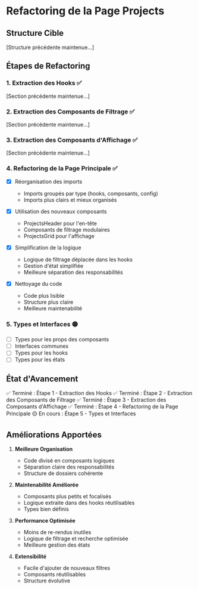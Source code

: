 # Refactoring de la Page Projects

## Structure Cible
[Structure précédente maintenue...]

## Étapes de Refactoring

### 1. Extraction des Hooks ✅
[Section précédente maintenue...]

### 2. Extraction des Composants de Filtrage ✅
[Section précédente maintenue...]

### 3. Extraction des Composants d'Affichage ✅
[Section précédente maintenue...]

### 4. Refactoring de la Page Principale ✅
- [x] Réorganisation des imports
  - Imports groupés par type (hooks, composants, config)
  - Imports plus clairs et mieux organisés

- [x] Utilisation des nouveaux composants
  - ProjectsHeader pour l'en-tête
  - Composants de filtrage modulaires
  - ProjectsGrid pour l'affichage

- [x] Simplification de la logique
  - Logique de filtrage déplacée dans les hooks
  - Gestion d'état simplifiée
  - Meilleure séparation des responsabilités

- [x] Nettoyage du code
  - Code plus lisible
  - Structure plus claire
  - Meilleure maintenabilité

### 5. Types et Interfaces 🟡
- [ ] Types pour les props des composants
- [ ] Interfaces communes
- [ ] Types pour les hooks
- [ ] Types pour les états

## État d'Avancement
✅ Terminé : Étape 1 - Extraction des Hooks
✅ Terminé : Étape 2 - Extraction des Composants de Filtrage
✅ Terminé : Étape 3 - Extraction des Composants d'Affichage
✅ Terminé : Étape 4 - Refactoring de la Page Principale
🟡 En cours : Étape 5 - Types et Interfaces

## Améliorations Apportées

1. **Meilleure Organisation**
   - Code divisé en composants logiques
   - Séparation claire des responsabilités
   - Structure de dossiers cohérente

2. **Maintenabilité Améliorée**
   - Composants plus petits et focalisés
   - Logique extraite dans des hooks réutilisables
   - Types bien définis

3. **Performance Optimisée**
   - Moins de re-rendus inutiles
   - Logique de filtrage et recherche optimisée
   - Meilleure gestion des états

4. **Extensibilité**
   - Facile d'ajouter de nouveaux filtres
   - Composants réutilisables
   - Structure évolutive